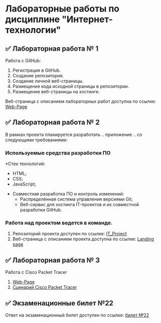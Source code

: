 # Лабораторные работы по дисциплине "Интернет-технологии"

## ✅ Лабораторная работа № 1

Работа с GitHub: 
1. Регистрация в GitHub.
2. Создание репозитория.
3. Создание личной веб-страницы.
4. Размещение кода исходной страницы в репозитории.
5. Размещение веб-страницы на хостинге.

Веб-страница с описанием лабораторных работ доступна по ссылке: [Web-Page](https://olfil.github.io/)

## ✅ Лабораторная работа № 2

В рамках проекта планируется разработать .. приложение .. со следующими требованиями:

### Используемые средства разработки ПО

*Стек технологий:
   + HTML;
   + CSS;
   + JavaScript;
* Совместная разработка ПО и контроль изменений:
   + Распределённая система управления версиями Git;
   + Веб-сервис для хостинга IT-проектов и их совместной разработки GitHub.

### Работа над проектом ведется в команде.
1. Репозиторий проекта доступен по ссылке: [IT_Project]()
2. Веб-страница с описанием проекта доступна по ссылке: [Landing page]()

## ✅ Лабораторная работа № 3
Работа с Cisco Packet Tracer
1. [Web-Page](https://olfil.github.io/#Lab3)
2. [Сценарий Cisco Packet Tracer](src/Lab3.pkt)

## ✅ Экзаменационные билет №22

Ответ на экзаменационный билет доступен по ссылке:
[билет №22](https://github.com/stankin/inet-2022/wiki/exam22)

